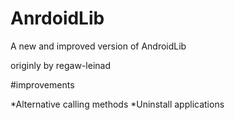 # AnrdoidLib
A new and improved version of AndroidLib 

originly by regaw-leinad

#improvements 

*Alternative calling methods 
*Uninstall applications 
